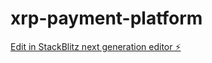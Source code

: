# xrp-payment-platform

[Edit in StackBlitz next generation editor ⚡️](https://stackblitz.com/~/github.com/Nyadzayo/xrp-payment-platform)